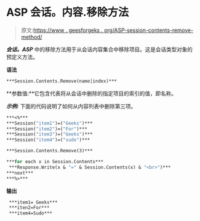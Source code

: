 # ASP 会话。内容.移除方法

> 原文:[https://www . geesforgeks . org/ASP-session-contents-remove-method/](https://www.geeksforgeeks.org/asp-session-contents-remove-method/)

***会话。ASP*** 中的移除方法用于从会话内容集合中移除项目。这是会话类型对象的预定义方法。

**语法**

```vb
***Session.Contents.Remove(name|index)*** 
```

**参数值:**它包含代表将从会话中删除的指定项目的索引的值，即名称。

***示例:*** 下面的代码说明了如何从内容列表中删除第三项。

```vb
***<%***
***Session("item1")=("Geeks")***
***Session("item2")=("For")***
***Session("item3")=("Geeks")***
***Session("item4")=("sudo")***

***Session.Contents.Remove(3)***

***for each x in Session.Contents***
 ***Response.Write(x & "=" & Session.Contents(x) & "<br>")***
***next***
***%>***
```

**输出**

```vb
 ***item1= Geeks***
 ***iten2=For***
 ***item4=Sudo*** 
```